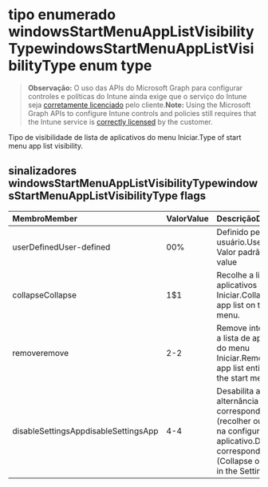 # <a name="windowsstartmenuapplistvisibilitytype-enum-type"></a><span data-ttu-id="99d2f-101">tipo enumerado windowsStartMenuAppListVisibilityType</span><span class="sxs-lookup"><span data-stu-id="99d2f-101">windowsStartMenuAppListVisibilityType enum type</span></span>

> <span data-ttu-id="99d2f-102">**Observação:** O uso das APIs do Microsoft Graph para configurar controles e políticas do Intune ainda exige que o serviço do Intune seja [corretamente licenciado](https://go.microsoft.com/fwlink/?linkid=839381) pelo cliente.</span><span class="sxs-lookup"><span data-stu-id="99d2f-102">**Note:** Using the Microsoft Graph APIs to configure Intune controls and policies still requires that the Intune service is [correctly licensed](https://go.microsoft.com/fwlink/?linkid=839381) by the customer.</span></span>

<span data-ttu-id="99d2f-103">Tipo de visibilidade de lista de aplicativos do menu Iniciar.</span><span class="sxs-lookup"><span data-stu-id="99d2f-103">Type of start menu app list visibility.</span></span>
## <a name="windowsstartmenuapplistvisibilitytype-flags"></a><span data-ttu-id="99d2f-104">sinalizadores windowsStartMenuAppListVisibilityType</span><span class="sxs-lookup"><span data-stu-id="99d2f-104">windowsStartMenuAppListVisibilityType flags</span></span>
|<span data-ttu-id="99d2f-105">Membro</span><span class="sxs-lookup"><span data-stu-id="99d2f-105">Member</span></span>|<span data-ttu-id="99d2f-106">Valor</span><span class="sxs-lookup"><span data-stu-id="99d2f-106">Value</span></span>|<span data-ttu-id="99d2f-107">Descrição</span><span class="sxs-lookup"><span data-stu-id="99d2f-107">Description</span></span>|
|:---|:---|:---|
|<span data-ttu-id="99d2f-108">userDefined</span><span class="sxs-lookup"><span data-stu-id="99d2f-108">User-defined</span></span>|<span data-ttu-id="99d2f-109">0</span><span class="sxs-lookup"><span data-stu-id="99d2f-109">0%</span></span>|<span data-ttu-id="99d2f-110">Definido pelo usuário.</span><span class="sxs-lookup"><span data-stu-id="99d2f-110">User Defined</span></span> <span data-ttu-id="99d2f-111">Valor padrão.</span><span class="sxs-lookup"><span data-stu-id="99d2f-111">Default value</span></span>|
|<span data-ttu-id="99d2f-112">collapse</span><span class="sxs-lookup"><span data-stu-id="99d2f-112">Collapse</span></span>|<span data-ttu-id="99d2f-113">1</span><span class="sxs-lookup"><span data-stu-id="99d2f-113">$1</span></span>|<span data-ttu-id="99d2f-114">Recolhe a lista de aplicativos no menu Iniciar.</span><span class="sxs-lookup"><span data-stu-id="99d2f-114">Collapse the app list on the start menu.</span></span>|
|<span data-ttu-id="99d2f-115">remove</span><span class="sxs-lookup"><span data-stu-id="99d2f-115">remove</span></span>|<span data-ttu-id="99d2f-116">2</span><span class="sxs-lookup"><span data-stu-id="99d2f-116">-2</span></span>|<span data-ttu-id="99d2f-117">Remove inteiramente a lista de aplicativos do menu Iniciar.</span><span class="sxs-lookup"><span data-stu-id="99d2f-117">Removes the app list entirely from the start menu.</span></span>|
|<span data-ttu-id="99d2f-118">disableSettingsApp</span><span class="sxs-lookup"><span data-stu-id="99d2f-118">disableSettingsApp</span></span>|<span data-ttu-id="99d2f-119">4</span><span class="sxs-lookup"><span data-stu-id="99d2f-119">-4</span></span>|<span data-ttu-id="99d2f-120">Desabilita a alternância correspondente (recolher ou remover) na configuração do aplicativo.</span><span class="sxs-lookup"><span data-stu-id="99d2f-120">Disables the corresponding toggle (Collapse or Remove) in the Settings app.</span></span>|



